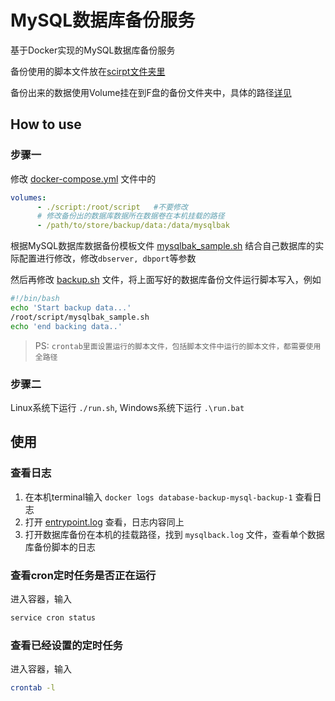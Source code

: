 # MySQL数据库备份服务

基于Docker实现的MySQL数据库备份服务

备份使用的脚本文件放在[scirpt文件夹里](./script/)

备份出来的数据使用Volume挂在到F盘的备份文件夹中，具体的路径[详见](./docker-compose.yml)

## How to use

### 步骤一

修改 [docker-compose.yml](./docker-compose.yml) 文件中的

```yaml
volumes:
      - ./script:/root/script   #不要修改
      # 修改备份出的数据库数据所在数据卷在本机挂载的路径
      - /path/to/store/backup/data:/data/mysqlbak 
```

根据MySQL数据库数据备份模板文件 [mysqlbak_sample.sh](./script/mysqlbak_sample.sh) 结合自己数据库的实际配置进行修改，修改`dbserver, dbport`等参数


然后再修改 [backup.sh](./script/backup.sh) 文件，将上面写好的数据库备份文件运行脚本写入，例如

```bash
#!/bin/bash
echo 'Start backup data...'
/root/script/mysqlbak_sample.sh
echo 'end backing data..'
```

> PS: `crontab里面设置运行的脚本文件，包括脚本文件中运行的脚本文件，都需要使用全路径`

### 步骤二

Linux系统下运行 `./run.sh`, Windows系统下运行 `.\run.bat`

## 使用

### 查看日志

1. 在本机terminal输入 `docker logs database-backup-mysql-backup-1` 查看日志
2. 打开 [entrypoint.log](./script/entrypoint.log) 查看，日志内容同上
3. 打开数据库备份在本机的挂载路径，找到 `mysqlback.log` 文件，查看单个数据库备份脚本的日志

### 查看cron定时任务是否正在运行

进入容器，输入

```bash
service cron status
```

### 查看已经设置的定时任务

进入容器，输入

```bash
crontab -l
```